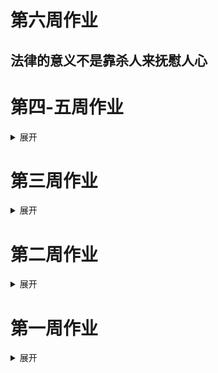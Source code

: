 # 第六周作业        
## 法律的意义不是靠杀人来抚慰人心     

<div class="flourish-embed" data-src="visualisation/896836"></div><script src="https://public.flourish.studio/resources/embed.js"></script>

# 第四-五周作业

<details>
<summary>展开</summary>

## 快递垃圾：快消行业背后漫长的存在         
<font face="方正宋刻本秀楷简体">&ensp;&ensp;&ensp;&ensp;快速消费品的一种叫法是PMCG（Packaged Mass Consumption Goods），着重包装、品牌化以及大众化的影响。伴随物质快速消费时代的到来，快递运输行业迅速崛起。出于运输安全、降低成本的考虑，物流公司往往使用塑料袋、填充物、纸箱等包装材料将物品层层包裹，包装的体积甚至超过物品本身。</font>       
![2010-2018快递行业](图片1.png)         
<font face="方正宋刻本秀楷简体">&ensp;&ensp;&ensp;&ensp;据国家邮政局，2018年我国快递业务收入超过6000亿元，快递业务量超过500亿件，人均使用快递36件。快递业务量比十年前超过二十倍，人们形成狂热消费的习惯，物质的快速更迭带来经济利益，而废弃物的处置却被“遗忘”于生产链条之外。文化研究者鲍曼曾言，“废弃物是所有生产中最羞于被提及，最黑暗的秘密”，它内在于现代文明生产秩序内部。“双十一”等电商节的交易额达到千亿级别，而同样庞大体量的快递包装垃圾，正是光鲜物质时代背后的阴影。      
    <br>&ensp;&ensp;&ensp;&ensp;目前，我国快递领域应用的包装主要集中在七大类：快递运单、编织袋、塑料袋、封套、包装箱（瓦楞纸箱）、胶带及内部缓冲物（填充物）。物品被加速消耗的同时，塑料等包装材料却需要经过上百年的循环降解，颇有种现代人集体“买椟还珠”的滑稽感。垃圾转移的问题是不能忽视的，去年，人体内首次发现微塑料就是一个证明。</font>   
<br>
<div class="flourish-embed" data-src="visualisation/828388"></div><script src="https://public.flourish.studio/resources/embed.js"></script>       
<br>          
<font face="方正宋刻本秀楷简体">&ensp;&ensp;&ensp;&ensp;据《2019年中国快递绿色发展现状及趋势报告》，我国快递废弃包装占全国城市生活垃圾总量的0.85%。在环境压力及社会责任的推动下，快递行业亟需结合智能化和经济化手段，发展绿色包装。在今年全国两会上，“推广快递绿色包装”首次写入政府工作报告，其内涵是推进包装绿色化、减量化、循环利用等。电子运单、“瘦身”胶带、可循环快递盒等包装产品也已开始投入使用。国家邮政局今年推出“9571”工程，即到年底，电子运单使用率达到95%，50%以上电商快件不再二次包装，循环中转袋使用率达到70%，在1万个邮政快递营业网点设置包装废弃物回收装置。
    <br>&ensp;&ensp;&ensp;&ensp;垃圾是人类存在的表示，其背后往往隐藏着人们的行为模式。包装垃圾与快消热潮是物质时代不可分割的两面，个人、企业及社会应正视并积极行动，促进行业和社会秩序健康发展。</font>

## 步骤        
1.数据来源：国家邮政局         
    [《2018年度快递市场监管报告》](http://www.spb.gov.cn/zf/kdscjg/201907/t20190710_1878302.html)        
    《中国快递绿色发展现状与趋势报告》                 
2.参考资料                   
    [1]张颖川.我国快递领域绿色包装发展现状及趋势[J].物流技术与应用,2016,21(04):105-108.         
    [2][美]威廉·拉什杰/库伦·默菲.垃圾之歌[M].周文萍 / 连惠幸.北京:中国社会科学出版社,1999.        
    [3]http://www.gov.cn/xinwen/2019-09/11/content_5429180.htm          
    [4]http://www.gov.cn/xinwen/2019-10/26/content_5445239.htm         
    [5]http://www.qstheory.cn/zoology/2018-07/30/c_1123197289.htm       
    [6]https://www.jiemian.com/article/3425138.html          
    [7]https://bg.qianzhan.com/report/detail/458/190522-c8fad4f6.html            
3.数据收集过程及选择报道角度的思考过程          
* **资料收集，从已有报道中寻找选题角度和数据来源。** 从一些垃圾相关的报道中大致了解了我国垃圾的基本情况，然后看到一些关于快递包装垃圾的报道，觉得挺值得关注的，刚好很快就到双十一了，也有新近性，就确定了这个方向。           
* **核实报道中提到的数据。** 在报道中也能发现很多有意思的数据，但是……没有数据来源？？？有个关于快递垃圾增量在生活垃圾增量中占比的数据，很多媒体都引用了，但是不知道来源所以就没用。也想过自己算但是快递包装要计算重量没有很可靠的依据，就作罢了。
* **到政府网站寻找公开数据。** 看到相关数据来源有住房与城建部，但是统计年鉴的数据有点宏观，不适合找出用一个小体量能说明白的切入点。之后找到了国家邮政局的快递市场报告，不过这个报告侧重行业发展，环保这块的数据主要在《中国快递绿色发展现状与趋势报告》，但是这个报告有几个问题，一是从15年才开始统计，在相关数据的规范统一方面还不太完善（比如直接使用还是间接使用），以致于包装垃圾这部分数据每年的表述都略有差别；第二是信息更新不及时，在官网上也没有将这类数据报告类信息与新闻文稿类信息分开来，给搜索增添了一定难度。有绿色包装和“最后一公里”峰会的专题，但是有文字直播却找不到归类的数据（政府网站的信息公开建设也是亟待提升啊）。          
* 关于绿色包装这块，本来想找数据呈现绿色包装的情况，比如使用了多少可循环包装或者节省了多少材料，但是由于统计标准和数据量的局限，而且不都像电子快递单这样已经大规模使用的措施（虽然此举不主要是为了环保），所以暂时没法实现。（也有很多单个物流公司的数据，但是也不连续或者不全。）  
4.数据分析和呈现的步骤      
* **数据分析和选择。** 第一个图：为了说明我国快递行业发展情况。一开始就想选择业务量和占邮政行业比重，后来好奇算了下业务增长比重，觉得搭配更能说明情况，其实快递业务的增速已经放缓了，但是因为业务量巨大，所以这个问题的严重性还会持续很长一段时间，相当于也是走了“先发展再治理”的老路了。第二个图：因为七种主要包装材料中“填充物”的数据不是连续的，所以没有选择，对“直接使用”的说明也不是连续的，根据数据变化判断了较全的才得以呈现。        
* 一开始效率低的问题：因为一些问题分心，比如快递和电商使用包装材料的关系之类。做的过程中容易被出现的问题打断分心（越是不了解的领域越会有这种情况），一开始效率低也是因为这样，解决方法是想找的问题先记下来，把正在处理的步骤完成后再去逐个解决，一次只专注于一个问题；没有把整个文章思路理清，只是先把需要用的资料选了出来，然后就开始做图，而且图也没太想清楚怎么做，花了很多时间也没做出来。      
* **选择工具的考虑：能否合适地表示搜集得来的数据，展现数据之间的关系，有良好的视觉效果；以及能否导出能嵌入markdown的格式（交互或静止）**   
试了datawrapper，只能导出代码或网址，复制进markdown后不能显示；还下载了github上一个可视化的代码，但是是把排名生成一个视频的形式，看了下图文的要求；还尝试了rawgraph，但是坐标轴的显示使得有些信息没法显示在图中，而且想改字的大小也没办到，好不容易做了一个镶嵌图但是没有任何说明     
**最后选择了Flourish和excel** （因为第一个图想的是柱状图和折线图的组合，但是网页上好像还没看到有这种组合图模板，excel真好用hhh）在Flourish上选择了一个模板，在做之前仔细看了案例，对着例子的数据和预览对比，确定了哪一列应该对应我搜集的哪类数据，然后再导进去，进行调整。        
* **导出后根据在markdown的呈现效果再调整，** Flourish的代码preview的时候没法显示，不过在生成的网页里就可以。其中遇到过坐标轴的字数被折叠（单位无法显示），还有字的方向、图例没法单独列出来，也对最终呈现效果有些影响。但是因为 **交互效果，可以通过鼠标移动来看具体数值** ，所以还可以。
* 总之，一定要选择好工具，模板，效果， **做之前想清楚成果图** 再做。  
5.其他        
* “垃圾”这个话题太大，想要找到能用几百字说明白的点有些困难。既要考虑数据和文本的相辅相成，又要言之有物，看资料的同时又会有怀疑自我的感觉（因为看到一些批判绿色消费的观点，也不乏很多从人文社会历史考古影像等领域注视垃圾与人的社会生产关系之类的作品）但是由于时间有限，而且一个作品必须得有明确的思想主题，不断推翻是无法确立的，只好在能够获取的数据上进行补充和引申。但这个思考的过程让人收获许多。           
* **关于数据新闻的制作流程，以及数据和文字关系的思考。**       
    * 先寻找选题再找数据/先寻找数据再找选题应该是都可以的，那么之后的操作顺序是怎样的？先想从这些数据能说明什么如何可视化，还是先搭整个内容的框架？先写文字还是先处理数据？         
    * 我一直以为数据新闻的生产逻辑更偏理性，而很多人文层面的解释却不是这样的，我不禁想，能不能寻找到合适的数据来使这些抽象的现象更具体可观，但是又觉得这是思维的两个层面，似乎也有着矛盾性（可能是我能力有限）。我看到的数据可视化多是反映现象，或是从时间维度来看演变和趋势，对数据中更深意义的挖掘还需要文本的辅助。而数据和文字的关系，到底是文字进一步解释数据还是数据将文字具象化（如何做到），一个好的数据新闻作品应该是结合两者各自优势的，那么有没有主体性的存在？对数据和文字进行思考或组合的过程在数据新闻制作的整个过程中又是怎样的角色？

</details>

# 第三周作业

<details>
<summary>展开</summary>
    
## 调研目前免费的可视化图表工具      
1.[Tableau Public](https://www.tableau.com)       
2.[Qlik Sense Desktop](https://www.qlik.com/us)           
>均提供软件中文版、中文官网、全面的中文在线帮助，有线上教学视频、学习交流社区           
可以在没有任何或少量IT技术能力的情况下，使用拖拉拽的方式对模型进行自动化的修改，轻松创建交互式报表，用可视化的方式例如各种图形来展示分析结果。            
免费版，适合轻量数据分析，日常业务数据梳理，虽然免费版功能有限，但可处理数据量还是比EXCEL多，EXCEL数据量过多打开都困难的文件，可以在工具中轻松打开，拖拉拽实现交互式报表分析。            
更多专业功能可以循序渐进的学习使用，并适时引入技术手段做高阶应用分析。

3.[Flourish](https://flourish.studio/)        
4.[Rawgraphs](https://rawgraphs.io/)          
5.[BDP](https://me.bdp.cn/home.html)        
6.[图表秀](https://www.tubiaoxiu.com/)        
7.[大数据魔镜](http://www.moojnn.com/product-center/freeinto.html)         
8.[百度·图说](http://tushuo.baidu.com/)         
9.[Echarts](https://www.echartsjs.com/zh/builder.html)      
10.[HTML5 Word Cloud](https://timdream.org/wordcloud/)       
11.[Tagxedo](http://www.tagxedo.com/)(关键词分析/词云制作)        
12.[图悅](http://www.picdata.cn/index.php)        
13.[群绘](http://www.iqunhui.com)(微信社群分析产品，重新描绘社群画像)       
14.[Google Chart](https://developers.google.com/chart)          
## 用图表工具呈现选取的数据集
### 所选数据集          
* [Kaggle:对全球超过2500种拉面的评级](https://www.kaggle.com/residentmario/ramen-ratings)        
* [数据源网站](https://www.theramenrater.com/)        
![数据截图](ramen.png)      
### 使用的工具及呈现及使用体会         
#### Flourish        
* [用Flourish呈现的页面](https://public.flourish.studio/visualisation/776267/)          
![Flourish可视化](ramen-flourish.png)        
1.对新手友好，选择哪种可视化模板，在页面上有对应教程（有案例的那种），有些还有视频展示操作过程。       
2.页面简洁好懂，上端有两个显示按钮，一个是所选数据，一个是预览，看得比较清楚。        
3.操作方便，改变数据坐标、或者改变哪类数据用的配色（整体或个别）都不难。       
4.最终呈现的页面视觉表现力较好，也能交互，还能导出为链接和脚本的格式。（就是不知道怎么把脚本嵌入进markdown，插了好久都没查到…）       
5.地图比较少，只有几个国家的，全球好像不行。（想要导入地名或国家名的数据直接生成就做不到）
#### Rawgraph       
![Rawgraph可视化](ramen-rawgraph.png)       
1.可选择的可视化方式没有flourish多但也足够，不过每种下面都有解释该模板适合呈现什么样的数据，比较科学。（比如分布、层次结构、时间序列这些）          
2.操作过程是线性的，很顺畅，先导入或复制数据，页面在线判断符合格式之后选择模板，再进行各个轴的数据选择呈现。        
3.非常简洁易懂，用拖动的方式呈现（顺序一致），实时生成，还会提示（黄色和绿色）这组数据能不能用这个维度呈现。         
4.配色会有重复的现象，一般需要自己调整，搭配的种类不够多。       
5.默认排序是按照数量，但是比如我想调整成评分从高到低，没找到在哪调整。
#### Tableau       
![Tableau可视化](ramen-tableau.png)        
1.下载的能免费用14天，我用的是online所以只能下载图片       
2.最好的一点体验就是，导入关于地理位置的文本数据就能在世界地图上呈现！（虽然我选的数据没涉及大部分国家，但是这样看真的很直观）      
3.中文教程很方便，也很详细，对着学就是了。（对于我这种想做什么都描述不清楚的比较适合）        
4.每类数据呈现的时候，左边有个标记可以选择用颜色还是大小还是标签工具等，方便修改。        
5.就最后的成果来看，我选的维度有点多了，因为既有颜色代表类别，又有深浅代表评分，所以乍一看不太明白（而且也没有图例，像详细信息要在交互时才能出现）。本来想的是用一种颜色呈现一种类别，一张图上只有深浅体现评分，然后有个图例，选择不同类别的时候对应地图的主色是不一样的（还在琢磨怎么做到，需要再学习）

</details>

# 第二周作业

<details>
<summary>展开</summary>
    
## 我国还有哪些关于公共数据开放的条例或法规？     
1.《上海市公共数据开放暂行办法》        
[上海市公共数据开放暂行办法](http://www.shanghai.gov.cn/nw2/nw2314/nw2319/nw12344/u26aw62638.html)         
2.《中华人民共和国网络安全法》        
[中华人民共和国网络安全法](http://www.cac.gov.cn/2016-11/07/c_1119867116.htm)    
> 第十八条 国家鼓励开发网络数据安全保护和利用技术，促进公共数据资源开放，推动技术创新和经济社会发展。国家支持创新网络安全管理方式，运用网络新技术，提升网络安全保护水平。
    
3.《公共资源交易平台管理暂行办法》       
[公共资源交易平台管理暂行办法](http://www.ndrc.gov.cn/zcfb/zcfbl/201606/W020160630390343326928.pdf)       
> 第九条 公共资源交易平台应当按照国家统一的技术标准和数据规范，建立公共资源交易电子服务系统，开放对接各类主体依法建设的公共资源电子交易系统和政府有关部门的电子监管系统。

4.《南京市政务数据管理暂行办法》（2019年9月20日起实行）      
[南京市政务数据管理暂行办法](http://www.nanjing.gov.cn/zdgk/201908/t20190827_1636111.html)       
5.《促进大数据发展行动纲要》        
[促进大数据发展行动纲要](http://www.gov.cn/zhengce/content/2015-09/05/content_10137.htm)        
## 国内外有哪些政府开放数据平台？        
1.[联合国官方地图库](https://www.un.org/Depts/Cartographic/english/htmain.htm)           
2.[世界银行](https://data.worldbank.org/)      
3.[联合国数据库](http://data.un.org/)       
4.[联合国统计](https://unstats.un.org/unsd/mbs/app/DataSearchTable.aspx)         
5.[美国政府开放数据](https://www.data.gov/)         
6.[美国国家环境信息中心](https://www.ncdc.noaa.gov/)      
7.[纽约政府开放数据平台](https://opendata.cityofnewyork.us/)       
8.[休斯顿市政府开放数据平台](http://data.houstontx.gov/)    
9.[新加坡政府开放数据平台](https://data.gov.sg/)         
10.[经济合作与发展组织OECD](http://www.oecd.org/)          
> 经济合作与发展组织的成员包括：奥地利、澳大利亚、比利时、加拿大、捷克共和国、丹麦、芬兰、法国、德国、希腊、匈牙利、冰岛、意大利、日本、卢森堡、墨西哥、荷兰、新西兰、挪威、波兰、葡萄牙、韩国、西班牙、瑞典、瑞士、土耳其、英国和美国。

11.[国家统计局](http://www.stats.gov.cn/)       
12.[中华人民共和国中央人民政府](http://www.gov.cn/shuju/index.htm)        
13.[中国国家调查数据库](http://www.cnsda.org/index.php)        
14.[中国科学院地理科学与资源研究所](http://www.data.ac.cn/)       
15.[中国国土资源与经济社会发展统计数据库](http://tongji.cnki.net/kns55/addvalue/indexlist.aspx?sicode=Z006)         
16.[中国政府开放数据平台汇总](http://www.tanmer.com/blog/451)           
17.[各国统计网站汇总](http://data.stats.gov.cn/gjwz.htm)
## 2012-2018年各季度GDP增速        
### 选取的统计指标         
1.国内生产总值(不变价)当季值(亿元)          
国内生产总值(GDP)是指按市场价格计算的一个国家（或地区）所有常住单位在一定时期内生产活动的最终成果。国内生产总值有三种表现形态，即价值形态、收入形态和产品形态。从价值形态看，它是所有常住单位在一定时期内生产的全部货物和服务价值与同期投入的全部非固定资产货物和服务价值的差额，即所有常住单位的增加值之和；从收入形态看，它是所有常住单位在一定时期内创造并分配给常住单位和非常住单位的初次收入之和；从产品形态看，它是所有常住单位在一定时期内最终使用的货物和服务价值与货物和服务净出口价值之和。在实际核算中，国内生产总值有三种计算方法，即生产法、收入法和支出法。三种方法分别从不同的方面反映国内生产总值及其构成。        
扣除价格变动因素后的价格称为不变价格。不变价是以某年份现价作为基期扣除价格变动因素，多用于计算与某指定年份相比的增长速度。计算GDP增速时选取扣除价格因素的不变价。不变价数据按不同基期分段计算。其中，2011-2015年数据按2010年价格计算，2016年及以后各季度数据按2015年价格计算。         
2.居民消费价格指数(1978=100)        
居民消费价格指数是反映一定时期内居民所消费商品及服务项目的价格水平变动趋势和变动程度。取自统计局居民消费价格指数调查表。
### 数据页面      
![国内生产总值（不变价）当季值（亿元）](gdp.png)       
![2010年的居民消费价格指数](2010.png)         
![2015年的居民消费价格指数](2015.png)
### 计算步骤      
* GDP增速（同比）=（本季度国内生产总值（不变价）/去年同季度国内生产总值（不变价）-1）×100%     
* 因为2011-2015年的数据按2010年不变价计算，2016年以后各季度按2015年价格计算，按这个方法求得2016年各季度的GDP增速会异常高（超过20%）。
    * 方法一：考虑2010年到2015年之间的通货膨胀，2016年各季度的GDP增速应该为上式减去2010和2015间居民价格消费指数（CPI）的增长率。          
    2010年居民价格消费指数为536.1（1978年=100），2015年居民价格消费指数为615.2（1978年=100），两年之间的增长率为14.75%       
    * 方法二：选取2015年各季度GDP（现价）和2016年各季度GDP（不变价）来计算2016年GDP增速。        
    * 两个方法的计算结果存在差异
### 答案       
<table>
   <tr><td>  季度  </td><td>  国内生产总值(不变价)当季值(亿元)  </td><td>  国内生产总值(不变价)增速  </td></tr>
   <tr><td>2018年第四季度</td><td>232264.9</td><td>  6.35%</td></tr>
   <tr><td>2018年第三季度</td><td>213043.8</td><td>  6.45%</td></tr>
   <tr><td>2018年第二季度</td><td>204077.2</td><td>  6.69%</td></tr>
   <tr><td>2018年第一季度</td><td>183613</td><td>  6.84%</td></tr>
   <tr><td>2017年第四季度</td><td>218393.3</td><td>  6.66%</td></tr>
   <tr><td>2017年第三季度</td><td>200133.4</td><td>  6.74%</td></tr>
   <tr><td>2017年第二季度</td><td>191284.6</td><td>  6.81%</td></tr>
   <tr><td>2017年第一季度</td><td>171852.5</td><td>  6.85%</td></tr>
   <tr><td>2016年第四季度</td><td>204764.2</td><td>  6.06%(方法一)6.80%（方法二）</td></tr>
   <tr><td>2016年第三季度</td><td>187498.6</td><td>  7.70%（方法一）6.65%（方法二）</td></tr>
   <tr><td>2016年第二季度</td><td>179089.5</td><td>  7.16%（方法一）6.68%（方法二）</td></tr>
   <tr><td>2016年第一季度</td><td>160837.9</td><td>  6.64%（方法一）6.80%(方法二)</td></tr>
   <tr><td>2015年第四季度</td><td>169488.4</td><td>  6.82%</td></tr>
   <tr><td>2015年第三季度</td><td>153127.4</td><td>  6.86%</td></tr>
   <tr><td>2015年第二季度</td><td>146898.4</td><td>  6.99%</td></tr>
   <tr><td>2015年第一季度</td><td>132491.5</td><td>  6.98%</td></tr>
   <tr><td>2014年第四季度</td><td>158668.8</td><td>  7.23%</td></tr>
   <tr><td>2014年第三季度</td><td>143294.9</td><td>  7.14%</td></tr>
   <tr><td>2014年第二季度</td><td>137305</td><td>  7.48%</td></tr>
   <tr><td>2014年第一季度</td><td>123850.1</td><td>  7.38%</td></tr>
   <tr><td>2013年第四季度</td><td>147965.2</td><td>  7.71%</td></tr>
   <tr><td>2013年第三季度</td><td>133751.6</td><td>  7.94%</td></tr>
   <tr><td>2013年第二季度</td><td>127743.9</td><td>  7.57%</td></tr>
   <tr><td>2013年第一季度</td><td>115342.5</td><td>  7.86%</td></tr>
   <tr><td>2012年第四季度</td><td>137370.4</td><td>  8.13%</td></tr>
   <tr><td>2012年第三季度</td><td>123917</td><td>  7.54%</td></tr>
   <tr><td>2012年第二季度</td><td>118757.4</td><td>  7.65%</td></tr>
   <tr><td>2012年第一季度</td><td>106938.5</td><td>  8.12%</td></tr>
</table>

</details>

# 第一周作业

<details>
<summary>展开</summary>

## 个人数据的数据集（原始数据）         
![每天解锁手机的次数](data.jpg) 
## 数据的呈现
![画的图](draw.jpg)
## 操作过程和感想        
  1.统计使用时间和解锁次数的功能是手机自带的，但是截完图发现只有每个时段解锁次数的比例，不知道到底解锁了几次。所以就根据比例和总次数，手动计算到底每个小时解锁了几次手机。             
  2.这个功能并不能回看前一天的具体记录，所以每天要在23：59之前完成截图。然后因为立志早睡，所以得在晚上睡前完成截图，当天不再使用手机。       
  3.本来没想涂色的，因为颜色深浅和线条多少的含义是一样的。具体画的时候先画了第一天，觉得线条有点乱。。然后只完成涂色看了下情况，发现看得比较顺眼但是并不能体现具体的次数变化，就像一个颜色对应5次数，会有一定的误差，而用线条就更直观一些。           
  4.发现自己没有早课就起不来是真的，说着坚持早睡其实越睡越晚也是真的。         
  5.关注了一下异常值。最多一个小时解锁了30次手机，画了两次线条才画出来，是周三傍晚。那个时候……我得知自己几个小时前错过了胡歌，非常懊恼orz       
  6.其实手机作为离不开的一个物品，从使用习惯中确实可以看出一些生活方式。包括每天比较固定的一些时间是使用手机的高峰期，那么从传播角度来说，如果需要发布一些希望扩散的信息，可以选择这些时段发布。对于个人而言，错过的“重要消息”往往发生在一些日常不会使用手机的时刻（比如错过胡歌），对我今后根据目的调整手机使用习惯有一定的启发。           
  7.想过很多呈现的形式，限定图形和线条是一开始最初的想法，因为随着解锁次数的增多，使用频次的密集会把一整块时间分成很多小块，就和符合当下碎片化生活的现状。一开始想的是用方格，后来发现一些奇数有点难画。至于为什么最后是长方形……因为选的纸的范围，还有5天×24小时这个坐标轴的限定。          
  8.用荧光笔和马克笔可能涂得快一些，但是会渗进纸里，彩铅比较有手绘的感觉。        
## 你认为日常生活中哪些数据是被搜集的？被谁搜集了？          
* 行为数据（包括动态和静态）    
  * 走路的步数、所在的地点、消费记录等
  * 传输的数据（聊天记录、短信记录、通话记录、微博内容等）
* 个人的基本数据         
  * 可测得的人体相关数据（身高、体重、面部特征、血糖、脉搏等）    
  * 与个人绑定的相关数据（身份证号、手机号、微信号、一些网站的账号等）
* 搜集方       
  * 个人所在（或者曾经所在）的单位组织。比如学校、工作单位等。       
  * 给个人提供（过）服务的机构。银行、医院、移动公司、淘宝应用等。       
  * 与个人接触过的任何一方（不管是人还是机构）都可能收集个人数据，因为有接触就有数据产生。

</details>
